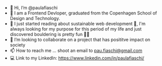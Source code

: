 - 👋 Hi, I’m @paulafiaschi
- 👀 I am a Frontend Devloper, graduated from the Copenhagen School of Design and Technology.
- 🌱 I just started reading about sustainable web development 🤯, I'm always looking for my purpose for this period of my life and just discovered bouldering is pretty fun 🧗‍♀️
- 💞️ I’m looking to collaborate on a project that has posititve impact on society
- 📫 How to reach me ... shoot an email to pau.fiaschi@gmail.com
- 💻 Link to my LinkedIn: https://www.linkedin.com/in/paulafiaschi/

<!---
paulafiaschi/paulafiaschi is a ✨ special ✨ repository because its `README.md` (this file) appears on your GitHub profile.
You can click the Preview link to take a look at your changes.
--->

